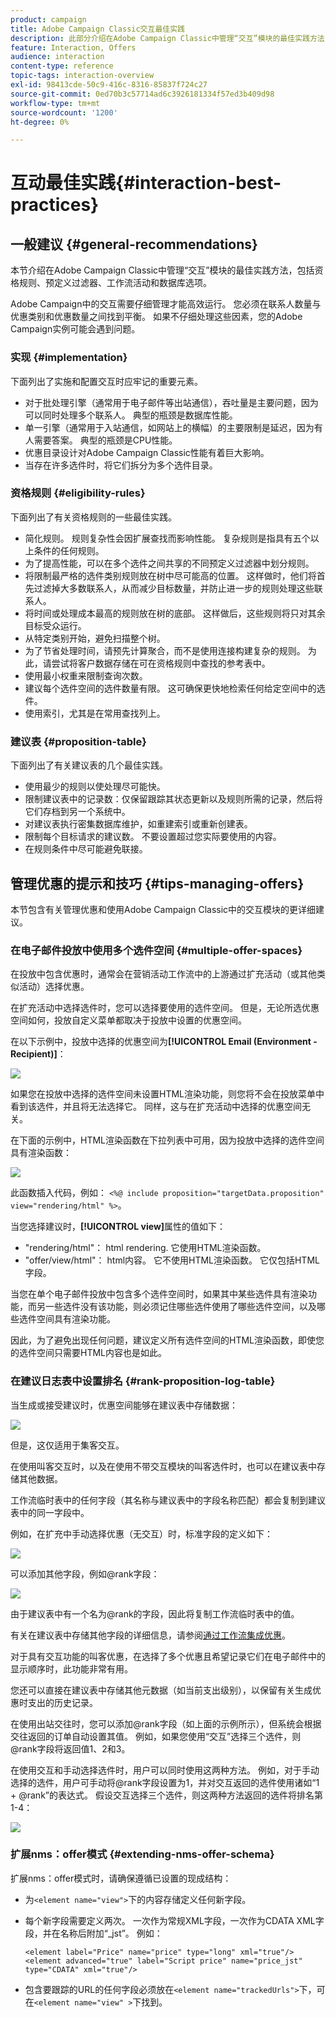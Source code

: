 ```yaml
---
product: campaign
title: Adobe Campaign Classic交互最佳实践
description: 此部分介绍在Adobe Campaign Classic中管理“交互”模块的最佳实践方法
feature: Interaction, Offers
audience: interaction
content-type: reference
topic-tags: interaction-overview
exl-id: 98413cde-50c9-416c-8316-85837f724c27
source-git-commit: 0ed70b3c57714ad6c3926181334f57ed3b409d98
workflow-type: tm+mt
source-wordcount: '1200'
ht-degree: 0%

---
```


# 互动最佳实践{#interaction-best-practices}



## 一般建议 {#general-recommendations}

本节介绍在Adobe Campaign Classic中管理“交互”模块的最佳实践方法，包括资格规则、预定义过滤器、工作流活动和数据库选项。

Adobe Campaign中的交互需要仔细管理才能高效运行。 您必须在联系人数量与优惠类别和优惠数量之间找到平衡。 如果不仔细处理这些因素，您的Adobe Campaign实例可能会遇到问题。

### 实现 {#implementation}

下面列出了实施和配置交互时应牢记的重要元素。

* 对于批处理引擎（通常用于电子邮件等出站通信），吞吐量是主要问题，因为可以同时处理多个联系人。 典型的瓶颈是数据库性能。
* 单一引擎（通常用于入站通信，如网站上的横幅）的主要限制是延迟，因为有人需要答案。 典型的瓶颈是CPU性能。
* 优惠目录设计对Adobe Campaign Classic性能有着巨大影响。
* 当存在许多选件时，将它们拆分为多个选件目录。

### 资格规则 {#eligibility-rules}

下面列出了有关资格规则的一些最佳实践。

* 简化规则。 规则复杂性会因扩展查找而影响性能。 复杂规则是指具有五个以上条件的任何规则。
* 为了提高性能，可以在多个选件之间共享的不同预定义过滤器中划分规则。
* 将限制最严格的选件类别规则放在树中尽可能高的位置。 这样做时，他们将首先过滤掉大多数联系人，从而减少目标数量，并防止进一步的规则处理这些联系人。
* 将时间或处理成本最高的规则放在树的底部。 这样做后，这些规则将只对其余目标受众运行。
* 从特定类别开始，避免扫描整个树。
* 为了节省处理时间，请预先计算聚合，而不是使用连接构建复杂的规则。 为此，请尝试将客户数据存储在可在资格规则中查找的参考表中。
* 使用最小权重来限制查询次数。
* 建议每个选件空间的选件数量有限。 这可确保更快地检索任何给定空间中的选件。
* 使用索引，尤其是在常用查找列上。

### 建议表 {#proposition-table}

下面列出了有关建议表的几个最佳实践。

* 使用最少的规则以使处理尽可能快。
* 限制建议表中的记录数：仅保留跟踪其状态更新以及规则所需的记录，然后将它们存档到另一个系统中。
* 对建议表执行密集数据库维护，如重建索引或重新创建表。
* 限制每个目标请求的建议数。 不要设置超过您实际要使用的内容。
* 在规则条件中尽可能避免联接。

## 管理优惠的提示和技巧 {#tips-managing-offers}

本节包含有关管理优惠和使用Adobe Campaign Classic中的交互模块的更详细建议。

### 在电子邮件投放中使用多个选件空间 {#multiple-offer-spaces}

在投放中包含优惠时，通常会在营销活动工作流中的上游通过扩充活动（或其他类似活动）选择优惠。

在扩充活动中选择选件时，您可以选择要使用的选件空间。 但是，无论所选优惠空间如何，投放自定义菜单都取决于投放中设置的优惠空间。

在以下示例中，投放中选择的优惠空间为&#x200B;**[!UICONTROL Email (Environment - Recipient)]**：

![](assets/Interaction-best-practices-offer-space-selected.png)

如果您在投放中选择的选件空间未设置HTML渲染功能，则您将不会在投放菜单中看到该选件，并且将无法选择它。 同样，这与在扩充活动中选择的优惠空间无关。

在下面的示例中，HTML渲染函数在下拉列表中可用，因为投放中选择的选件空间具有渲染函数：

![](assets/Interaction-best-practices-HTML-rendering.png)

此函数插入代码，例如： `<%@ include proposition="targetData.proposition" view="rendering/html" %>`。

当您选择建议时，**[!UICONTROL view]**&#x200B;属性的值如下：
* &quot;rendering/html&quot;： html rendering. 它使用HTML渲染函数。
* &quot;offer/view/html&quot;： html内容。 它不使用HTML渲染函数。 它仅包括HTML字段。

当您在单个电子邮件投放中包含多个选件空间时，如果其中某些选件具有渲染功能，而另一些选件没有该功能，则必须记住哪些选件使用了哪些选件空间，以及哪些选件空间具有渲染功能。

因此，为了避免出现任何问题，建议定义所有选件空间的HTML渲染函数，即使您的选件空间只需要HTML内容也是如此。

### 在建议日志表中设置排名 {#rank-proposition-log-table}

当生成或接受建议时，优惠空间能够在建议表中存储数据：

![](assets/Interaction-best-practices-offer-space-storage.png)

但是，这仅适用于集客交互。

在使用叫客交互时，以及在使用不带交互模块的叫客选件时，也可以在建议表中存储其他数据。

工作流临时表中的任何字段（其名称与建议表中的字段名称匹配）都会复制到建议表中的同一字段中。

例如，在扩充中手动选择优惠（无交互）时，标准字段的定义如下：

![](assets/Interaction-best-practices-manual-offer-std-fields.png)

可以添加其他字段，例如@rank字段：

![](assets/Interaction-best-practices-manual-offer-add-fields.png)

由于建议表中有一个名为@rank的字段，因此将复制工作流临时表中的值。

有关在建议表中存储其他字段的详细信息，请参阅[通过工作流集成优惠](../../interaction/using/integrating-an-offer-via-a-workflow.md#storing-offer-rankings-and-weights)。

对于具有交互功能的叫客优惠，在选择了多个优惠且希望记录它们在电子邮件中的显示顺序时，此功能非常有用。

您还可以直接在建议表中存储其他元数据（如当前支出级别），以保留有关生成优惠时支出的历史记录。

在使用出站交往时，您可以添加@rank字段（如上面的示例所示），但系统会根据交往返回的订单自动设置其值。 例如，如果您使用“交互”选择三个选件，则@rank字段将返回值1、2和3。

在使用交互和手动选择选件时，用户可以同时使用这两种方法。 例如，对于手动选择的选件，用户可手动将@rank字段设置为1，并对交互返回的选件使用诸如“1 + @rank”的表达式。 假设交互选择三个选件，则这两种方法返回的选件将排名第1-4：

![](assets/Interaction-best-practices-manual-offer-combined.png)

### 扩展nms：offer模式 {#extending-nms-offer-schema}

扩展nms：offer模式时，请确保遵循已设置的现成结构：
* 为`<element name="view">`下的内容存储定义任何新字段。
* 每个新字段需要定义两次。 一次作为常规XML字段，一次作为CDATA XML字段，并在名称后附加“_jst”。 例如：

  ```
  <element label="Price" name="price" type="long" xml="true"/>
  <element advanced="true" label="Script price" name="price_jst" type="CDATA" xml="true"/>
  ```

* 包含要跟踪的URL的任何字段必须放在`<element name="trackedUrls">`下，可在`<element name="view" >`下找到。
